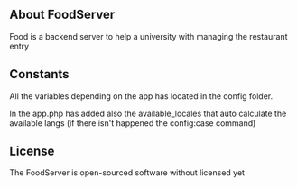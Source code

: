 ## About FoodServer

Food is a backend server to help a university with managing the restaurant entry 

## Constants
All the variables depending on the app  has located in the config folder.

In the app.php has added also the available_locales that auto calculate the available langs (if 
there isn't happened the config:case command)
## License

The FoodServer is open-sourced software without licensed yet
